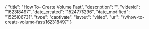 {
    "title": "How To- Create Volume Fast",
    "description": "",
    "videoid": "162318497",
    "date_created": "1524776296",
    "date_modified": "1525106731",
    "type": "captivate",
    "layout": "video",
    "url": "\/v\/how-to-create-volume-fast\/162318497"
}